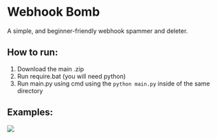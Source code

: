 # Webhook Bomb
A simple, and beginner-friendly webhook spammer and deleter.

## How to run:
1. Download the main .zip
2. Run require.bat (you will need python)
3. Run main.py using cmd using the ```python main.py``` inside of the same directory

## Examples:
![](https://ibb.co/y4qt1KK)
